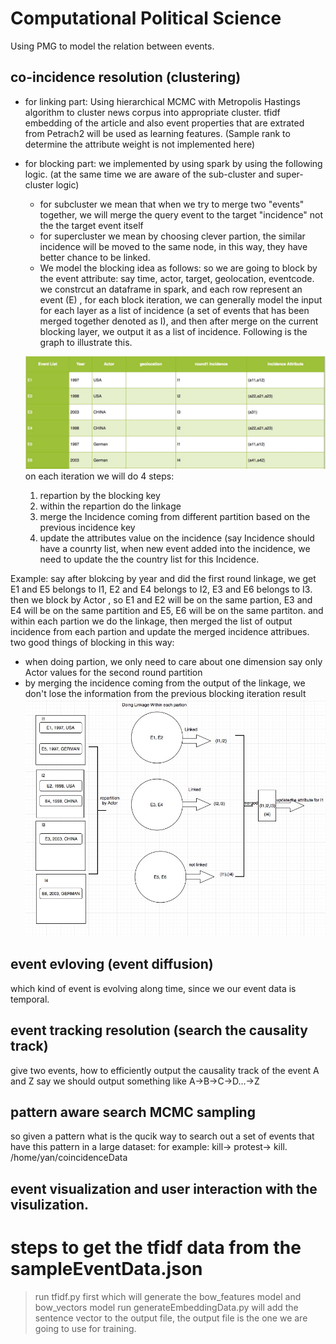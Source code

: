 # Computational Political Science
Using PMG to model the relation between events. 


## co-incidence resolution (clustering)
* for linking part:
Using hierarchical MCMC with Metropolis Hastings algorithm to cluster news corpus into appropriate cluster.
tfidf embedding of the article and also event properties that are extrated from Petrach2 will be used as learning features.
(Sample rank to determine the attribute weight is not implemented here)

* for blocking part:
we implemented by using spark by using the following logic. (at the same time we are aware of the sub-cluster and super-cluster logic)
  * for subcluster we mean that when we try to merge two "events" together, we will merge the query event to the target    "incidence" not the the target event itself
  * for supercluster we mean by choosing clever partion, the similar incidence will be moved to the same node, in this way, they have better chance to be linked.
  * We model the blocking idea as follows: so we are going to block by the event attribute: say time, actor, target, geolocation, eventcode.
  we constrcut an dataframe in spark, and each row represent an event (E) , for each block iteration, we can generally model the input for each layer as a list of incidence (a set of events that has been merged together denoted as I), and then after merge on the current blocking layer, we output it as a list of incidence.
  Following is the graph to illustrate this.
  
  ![alt text](https://github.com/oudalab/co-incidents/blob/master/experiments/blocking.jpg)
  on each iteration we will do 4 steps:
    1. repartion by the blocking key
    1. within the repartion do the linkage
    1. merge the Incidence coming from different partition based on the previous incidence key
    1. update the attributes value on the incidence (say Incidence should have a counrty list, when new event added into the incidence, we need to update the the country list for this Incidence. 
  
Example:
  say after blokcing by year and did the first round linkage, we get E1 and E5 belongs to I1,
  E2 and E4 belongs to I2, E3 and E6 belongs to I3. then we block by Actor , so E1 and E2 will be on the same partion, E3 and E4 will be on the same partition and E5, E6 will be on the same partiton.  and within each partion we do the linkage, then merged the list of output incidence from each partion and update the merged incidence attribues. 
  two good things of blocking in this way:
   * when doing partion, we only need to care about one dimension say only Actor values for the second round partition
   * by merging the incidence coming from the output of the linkage, we don't lose the information from the previous blocking iteration result
  ![alt text](https://github.com/oudalab/co-incidents/blob/master/experiments/process.jpg)
  
## event evloving (event diffusion)
which kind of event is evolving along time, since we our event data is temporal.
## event tracking resolution (search the causality track)
give two events, how to efficiently output the causality track of the event A and Z
say we should output something like A->B->C->D...->Z

## pattern aware search MCMC sampling
so given a pattern what is the qucik way to search out a set of events that have this pattern in a large dataset:
for example:
kill-> protest-> kill.
/home/yan/coincidenceData

## event visualization and user interaction with the visulization.

# steps to get the tfidf data from the sampleEventData.json
 >run tfidf.py first which will generate the bow_features model and bow_vectors model
 >run generateEmbeddingData.py will add the sentence vector to the output file, the output file is the one we are going to use
  for training.

